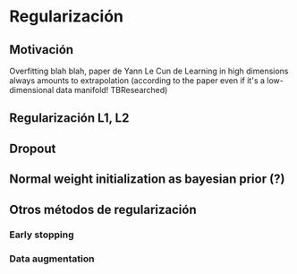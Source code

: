 # Regularización

## Motivación

Overfitting blah blah, paper de Yann Le Cun de Learning in high dimensions always amounts to extrapolation (according to the paper even if it's a low-dimensional data manifold! TBResearched)

## Regularización L1, L2

## Dropout

## Normal weight initialization as bayesian prior (?)

## Otros métodos de regularización

### Early stopping

### Data augmentation
